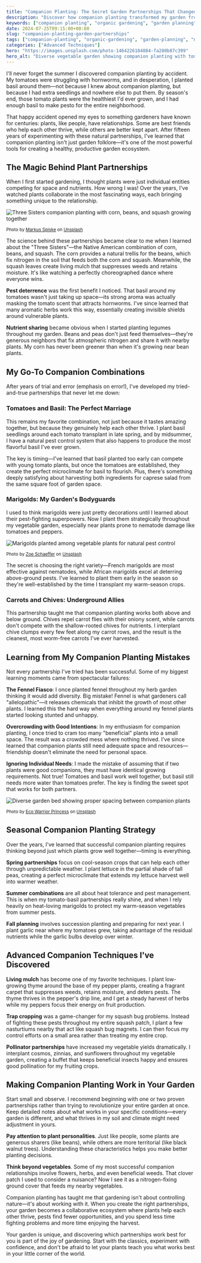 ```yaml
---
title: "Companion Planting: The Secret Garden Partnerships That Changed Everything"
description: "Discover how companion planting transformed my garden from struggling to thriving. Learn proven plant partnerships that boost growth, reduce pests, and create natural harmony."
keywords: ["companion planting", "organic gardening", "garden planning", "natural pest control", "plant partnerships", "vegetable garden"]
date: 2024-07-25T09:15:00+00:00
slug: "companion-planting-garden-partnerships"
tags: ["companion-planting", "organic-gardening", "garden-planning", "natural-pest-control"]
categories: ["Advanced Techniques"]
hero: "https://images.unsplash.com/photo-1464226184884-fa280b87c399"
hero_alt: "Diverse vegetable garden showing companion planting with tomatoes, basil, and marigolds growing together"
---
```


I'll never forget the summer I discovered companion planting by accident. My tomatoes were struggling with hornworms, and in desperation, I planted basil around them—not because I knew about companion planting, but because I had extra seedlings and nowhere else to put them. By season's end, those tomato plants were the healthiest I'd ever grown, and I had enough basil to make pesto for the entire neighborhood.

That happy accident opened my eyes to something gardeners have known for centuries: plants, like people, have relationships. Some are best friends who help each other thrive, while others are better kept apart. After fifteen years of experimenting with these natural partnerships, I've learned that companion planting isn't just garden folklore—it's one of the most powerful tools for creating a healthy, productive garden ecosystem.

## The Magic Behind Plant Partnerships

When I first started gardening, I thought plants were just individual entities competing for space and nutrients. How wrong I was! Over the years, I've watched plants collaborate in the most fascinating ways, each bringing something unique to the relationship.

![Three Sisters companion planting with corn, beans, and squash growing together](https://images.unsplash.com/photo-1560472354-b33ff0c44a43)

<sub>Photo by [Markus Spiske](https://unsplash.com/@markusspiske) on [Unsplash](https://unsplash.com/photos/close-up-photography-of-yellow-corn-kernels-WUehAgqO5hE)</sub>

The science behind these partnerships became clear to me when I learned about the "Three Sisters"—the Native American combination of corn, beans, and squash. The corn provides a natural trellis for the beans, which fix nitrogen in the soil that feeds both the corn and squash. Meanwhile, the squash leaves create living mulch that suppresses weeds and retains moisture. It's like watching a perfectly choreographed dance where everyone wins.

**Pest deterrence** was the first benefit I noticed. That basil around my tomatoes wasn't just taking up space—its strong aroma was actually masking the tomato scent that attracts hornworms. I've since learned that many aromatic herbs work this way, essentially creating invisible shields around vulnerable plants.

**Nutrient sharing** became obvious when I started planting legumes throughout my garden. Beans and peas don't just feed themselves—they're generous neighbors that fix atmospheric nitrogen and share it with nearby plants. My corn has never been greener than when it's growing near bean plants.

## My Go-To Companion Combinations

After years of trial and error (emphasis on error!), I've developed my tried-and-true partnerships that never let me down:

### Tomatoes and Basil: The Perfect Marriage

This remains my favorite combination, not just because it tastes amazing together, but because they genuinely help each other thrive. I plant basil seedlings around each tomato transplant in late spring, and by midsummer, I have a natural pest control system that also happens to produce the most flavorful basil I've ever grown.

The key is timing—I've learned that basil planted too early can compete with young tomato plants, but once the tomatoes are established, they create the perfect microclimate for basil to flourish. Plus, there's something deeply satisfying about harvesting both ingredients for caprese salad from the same square foot of garden space.

### Marigolds: My Garden's Bodyguards

I used to think marigolds were just pretty decorations until I learned about their pest-fighting superpowers. Now I plant them strategically throughout my vegetable garden, especially near plants prone to nematode damage like tomatoes and peppers.

![Marigolds planted among vegetable plants for natural pest control](https://images.unsplash.com/photo-1597149264605-72d8d3ba7c6f)

<sub>Photo by [Zoe Schaeffer](https://unsplash.com/@zschaeffer) on [Unsplash](https://unsplash.com/photos/orange-petaled-flower-jPJvQqrvMls)</sub>

The secret is choosing the right variety—French marigolds are most effective against nematodes, while African marigolds excel at deterring above-ground pests. I've learned to plant them early in the season so they're well-established by the time I transplant my warm-season crops.

### Carrots and Chives: Underground Allies

This partnership taught me that companion planting works both above and below ground. Chives repel carrot flies with their oniony scent, while carrots don't compete with the shallow-rooted chives for nutrients. I interplant chive clumps every few feet along my carrot rows, and the result is the cleanest, most worm-free carrots I've ever harvested.

## Learning from My Companion Planting Mistakes

Not every partnership I've tried has been successful. Some of my biggest learning moments came from spectacular failures:

**The Fennel Fiasco**: I once planted fennel throughout my herb garden thinking it would add diversity. Big mistake! Fennel is what gardeners call "allelopathic"—it releases chemicals that inhibit the growth of most other plants. I learned this the hard way when everything around my fennel plants started looking stunted and unhappy.

**Overcrowding with Good Intentions**: In my enthusiasm for companion planting, I once tried to cram too many "beneficial" plants into a small space. The result was a crowded mess where nothing thrived. I've since learned that companion plants still need adequate space and resources—friendship doesn't eliminate the need for personal space.

**Ignoring Individual Needs**: I made the mistake of assuming that if two plants were good companions, they must have identical growing requirements. Not true! Tomatoes and basil work well together, but basil still needs more water than tomatoes prefer. The key is finding the sweet spot that works for both partners.

![Diverse garden bed showing proper spacing between companion plants](https://images.unsplash.com/photo-1585320806297-9794b3e4eeae)

<sub>Photo by [Eco Warrior Princess](https://unsplash.com/@ecowarriorprincess) on [Unsplash](https://unsplash.com/photos/green-vegetables-in-brown-woven-basket-xJn0YjQj6Ko)</sub>

## Seasonal Companion Planting Strategy

Over the years, I've learned that successful companion planting requires thinking beyond just which plants grow well together—timing is everything.

**Spring partnerships** focus on cool-season crops that can help each other through unpredictable weather. I plant lettuce in the partial shade of tall peas, creating a perfect microclimate that extends my lettuce harvest well into warmer weather.

**Summer combinations** are all about heat tolerance and pest management. This is when my tomato-basil partnerships really shine, and when I rely heavily on heat-loving marigolds to protect my warm-season vegetables from summer pests.

**Fall planning** involves succession planting and preparing for next year. I plant garlic near where my tomatoes grew, taking advantage of the residual nutrients while the garlic bulbs develop over winter.

## Advanced Companion Techniques I've Discovered

**Living mulch** has become one of my favorite techniques. I plant low-growing thyme around the base of my pepper plants, creating a fragrant carpet that suppresses weeds, retains moisture, and deters pests. The thyme thrives in the pepper's drip line, and I get a steady harvest of herbs while my peppers focus their energy on fruit production.

**Trap cropping** was a game-changer for my squash bug problems. Instead of fighting these pests throughout my entire squash patch, I plant a few nasturtiums nearby that act like squash bug magnets. I can then focus my control efforts on a small area rather than treating my entire crop.

**Pollinator partnerships** have increased my vegetable yields dramatically. I interplant cosmos, zinnias, and sunflowers throughout my vegetable garden, creating a buffet that keeps beneficial insects happy and ensures good pollination for my fruiting crops.

## Making Companion Planting Work in Your Garden

Start small and observe. I recommend beginning with one or two proven partnerships rather than trying to revolutionize your entire garden at once. Keep detailed notes about what works in your specific conditions—every garden is different, and what thrives in my soil and climate might need adjustment in yours.

**Pay attention to plant personalities**. Just like people, some plants are generous sharers (like beans), while others are more territorial (like black walnut trees). Understanding these characteristics helps you make better planting decisions.

**Think beyond vegetables**. Some of my most successful companion relationships involve flowers, herbs, and even beneficial weeds. That clover patch I used to consider a nuisance? Now I see it as a nitrogen-fixing ground cover that feeds my nearby vegetables.

Companion planting has taught me that gardening isn't about controlling nature—it's about working with it. When you create the right partnerships, your garden becomes a collaborative ecosystem where plants help each other thrive, pests find fewer opportunities, and you spend less time fighting problems and more time enjoying the harvest.

Your garden is unique, and discovering which partnerships work best for you is part of the joy of gardening. Start with the classics, experiment with confidence, and don't be afraid to let your plants teach you what works best in your little corner of the world.
